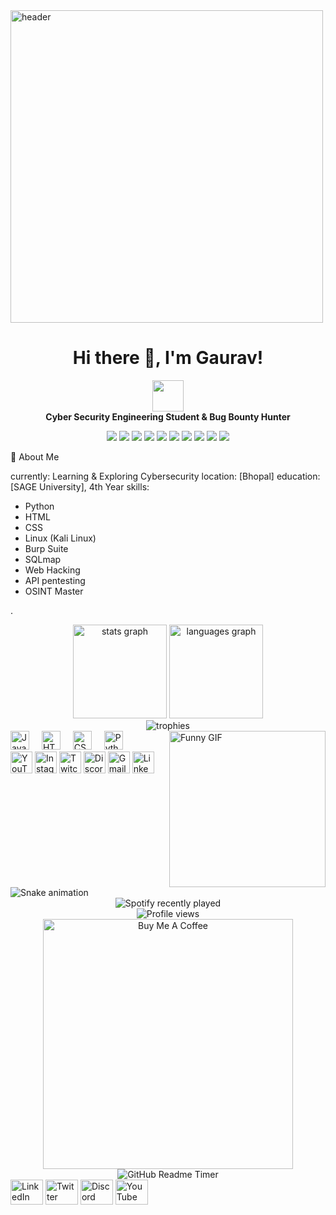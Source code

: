 <img src="https://media.licdn.com/dms/image/C5612AQFIAutNILcKpQ/article-cover_image-shrink_600_2000/0/1603263308267?e=2147483647&v=beta&t=DOynOY13iSLF3rNeE9EourJ8mbqsGEvOD-hUMt8JiyM" alt="header" width="500"/>
<h1 align="center">Hi there 👋, I'm Gaurav!</h1>
<p align="center">
  <img src="https://media.giphy.com/media/iIqmM5tTjmpOB9mpbn/giphy.gif" width="50"/>
  <br>
  <strong>Cyber Security Engineering Student & Bug Bounty Hunter</strong>
<p align="center">
  <img src="https://img.shields.io/badge/-Python-3776AB?style=flat-square&logo=python&logoColor=white"/>
  <img src="https://img.shields.io/badge/-HTML-E34F26?style=flat-square&logo=html5&logoColor=white"/>
  <img src="https://img.shields.io/badge/-CSS-1572B6?style=flat-square&logo=css3&logoColor=white"/>
  <img src="https://img.shields.io/badge/-Kali_Linux-557C94?style=flat-square&logo=linux&logoColor=white"/>
  <img src="https://img.shields.io/badge/-Burp_Suite-F37626?style=flat-square&logo=burp-suite&logoColor=white"/>
  <img src="https://img.shields.io/badge/-Wireshark-1679A7?style=flat-square&logo=wireshark&logoColor=white"/>
  <img src="https://img.shields.io/badge/-Blockchain-121D33?style=flat-square&logo=blockchain-dot-com&logoColor=white"/>
  <img src="https://img.shields.io/badge/-Metasploit-000000?style=flat-square&logo=metasploit&logoColor=white"/>
  <img src="https://img.shields.io/badge/-CTF-000000?style=flat-square&logo=hackthebox&logoColor=white"/>
  <img src="https://img.shields.io/badge/-SQL_Injection-4479A1?style=flat-square&logo=mysql&logoColor=white"/>
</p>

🚀 About Me

currently: Learning & Exploring Cybersecurity
location: [Bhopal]
education: [SAGE University], 4th Year
skills:
  - Python
  - HTML
  - CSS
  - Linux (Kali Linux)
  - Burp Suite
  - SQLmap
  - Web Hacking
  - API pentesting
  - OSINT Master
  

  .



<div align="center">
  <img src="https://github-readme-stats.vercel.app/api?username=GOURAV9111&hide_title=false&hide_rank=false&show_icons=true&include_all_commits=true&count_private=true&disable_animations=false&theme=dracula&locale=en&hide_border=false" height="150" alt="stats graph" />
  <img src="https://github-readme-stats.vercel.app/api/top-langs?username=GOURAV9111&locale=en&hide_title=false&layout=compact&card_width=320&langs_count=5&theme=dracula&hide_border=false" height="150" alt="languages graph" />
</div>
<div align="center">
  <img src="https://github-profile-trophy.vercel.app/?username=GOURAV9111&theme=dracula&no-frame=true&row=1&column=6" alt="trophies" />
</div>
<img align="right" height="250" src="https://img1.picmix.com/output/pic/normal/0/2/4/4/11194420_8de60.gif" alt="Funny GIF" />
<div align="left">
  <img src="https://cdn.jsdelivr.net/gh/devicons/devicon/icons/javascript/javascript-original.svg" height="30" alt="JavaScript logo" />
  <img width="12" />
  <img src="https://cdn.jsdelivr.net/gh/devicons/devicon/icons/html5/html5-original.svg" height="30" alt="HTML5 logo" />
  <img width="12" />
  <img src="https://cdn.jsdelivr.net/gh/devicons/devicon/icons/css3/css3-original.svg" height="30" alt="CSS3 logo" />
  <img width="12" />
  <img src="https://cdn.jsdelivr.net/gh/devicons/devicon/icons/python/python-original.svg" height="30" alt="Python logo" />
</div>
<div align="left">
  <a href="https://youtube.com/@gouravsinghrajput7467?si=p1fI1QUaijVexj0y" target="_blank"><img src="https://img.shields.io/static/v1?message=YouTube&logo=youtube&label=&color=FF0000&logoColor=white&labelColor=&style=for-the-badge" height="35" alt="YouTube logo" /></a>
  <a href="https://www.instagram.com/gourav_singh_rathod_/" target="_blank"><img src="https://img.shields.io/static/v1?message=Instagram&logo=instagram&label=&color=E4405F&logoColor=white&labelColor=&style=for-the-badge" height="35" alt="Instagram logo" /></a>
  <a href="https://www.twitch.tv/" target="_blank"><img src="https://img.shields.io/static/v1?message=Twitch&logo=twitch&label=&color=9146FF&logoColor=white&labelColor=&style=for-the-badge" height="35" alt="Twitch logo" /></a>
  <a href="https://discord.com/" target="_blank"><img src="https://img.shields.io/static/v1?message=Discord&logo=discord&label=&color=7289DA&logoColor=white&labelColor=&style=for-the-badge" height="35" alt="Discord logo" /></a>
  <a href="mailto:gouravrathod8788@gmail.com"><img src="https://img.shields.io/static/v1?message=Gmail&logo=gmail&label=&color=D14836&logoColor=white&labelColor=&style=for-the-badge" height="35" alt="Gmail logo" /></a>
  <a href="https://www.linkedin.com/in/gourav-singh-rajput-882944240" target="_blank"><img src="https://img.shields.io/static/v1?message=LinkedIn&logo=linkedin&label=&color=0077B5&logoColor=white&labelColor=&style=for-the-badge" height="35" alt="LinkedIn logo" /></a>
</div>
<br clear="both">
<img src="https://raw.githubusercontent.com/GOURAV9111/GOURAV9111/output/snake.svg" alt="Snake animation" />
<div align="center">
  <img src="https://spotify-recently-played-readme.vercel.app/api?count=5" alt="Spotify recently played" />
</div>
<div align="center">
  <img src="https://profile-counter.glitch.me/GOURAV9111/count.svg?" alt="Profile views" />
</div>
<div align="center">
  <a href="https://www.paypal.com/paypalme/6263811078" target="_blank">
    <img src="https://cdn.buymeacoffee.com/buttons/v2/default-yellow.png" alt="Buy Me A Coffee" width="400" />
  </a>
</div>
<div align="center">
  <img src="https://github-readme-timer.vercel.app/api?username=GOURAV9111&theme=dracula" alt="GitHub Readme Timer" />
</div>
<div align="left">
  <a href="https://www.linkedin.com/" target="_blank"><img src="https://raw.githubusercontent.com/maurodesouza/profile-readme-generator/master/src/assets/icons/social/linkedin/default.svg" width="52" height="40" alt="LinkedIn logo" /></a>
  <a href="https://twitter.com/" target="_blank"><img src="https://raw.githubusercontent.com/maurodesouza/profile-readme-generator/master/src/assets/icons/social/twitter/default.svg" width="52" height="40" alt="Twitter logo" /></a>
  <a href="https://discord.com/" target="_blank"><img src="https://raw.githubusercontent.com/maurodesouza/profile-readme-generator/master/src/assets/icons/social/discord/default.svg" width="52" height="40" alt="Discord logo" /></a>
  <a href="https://www.youtube.com/" target="_blank"><img src="https://raw.githubusercontent.com/maurodesouza/profile-readme-generator/master/src/assets/icons/social/youtube/default.svg" width="52" height="40" alt="YouTube logo" /></a>
</div>
